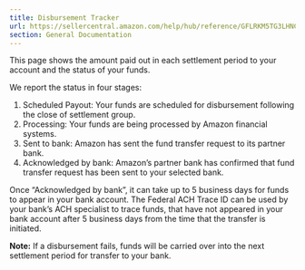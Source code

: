 ```yaml
---
title: Disbursement Tracker
url: https://sellercentral.amazon.com/help/hub/reference/GFLRKM5TG3LHNCV8
section: General Documentation
---
```


This page shows the amount paid out in each settlement period to your account
and the status of your funds.

We report the status in four stages:  

  1. Scheduled Payout: Your funds are scheduled for disbursement following the close of settlement group.
  2. Processing: Your funds are being processed by Amazon financial systems.
  3. Sent to bank: Amazon has sent the fund transfer request to its partner bank.
  4. Acknowledged by bank: Amazon’s partner bank has confirmed that fund transfer request has been sent to your selected bank.

Once “Acknowledged by bank”, it can take up to 5 business days for funds to
appear in your bank account. The Federal ACH Trace ID can be used by your
bank’s ACH specialist to trace funds, that have not appeared in your bank
account after 5 business days from the time that the transfer is initiated.

**Note:** If a disbursement fails, funds will be carried over into the next
settlement period for transfer to your bank.

